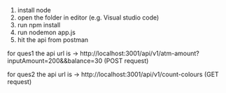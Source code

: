 1) install node 
2) open the folder in editor (e.g. Visual studio code)
3) run npm install
4) run nodemon app.js
5) hit the api from postman
   
for ques1 the api url is -> http://localhost:3001/api/v1/atm-amount?inputAmount=200&&balance=30  (POST request)

for ques2 the api url is -> http://localhost:3001/api/v1/count-colours (GET request)
